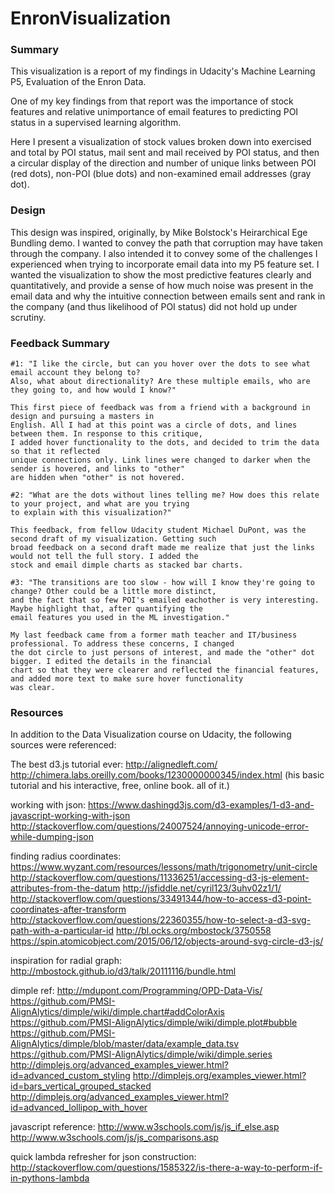 # EnronVisualization

<h3>Summary</h3>

This visualization is a report of my findings in Udacity's Machine Learning P5, Evaluation of the 
Enron Data.

One of my key findings from that report was the importance of stock features and relative 
unimportance of email features to predicting POI status in a supervised learning algorithm.

Here I present a visualization of stock values broken down into exercised and total by POI status,
mail sent and mail received by POI status, and then a circular display of the direction and number of
unique links between POI (red dots), non-POI (blue dots) and non-examined email addresses (gray dot).

<h3>Design</h3>

This design was inspired, originally, by Mike Bolstock's Heirarchical Ege Bundling demo. I wanted to convey the
path that corruption may have taken through the company. I also intended it to convey some of the challenges 
I experienced when trying to incorporate email data into my P5 feature set. I wanted the visualization to show 
the most predictive features clearly and quantitatively, and provide a sense of how much noise was present in 
the email data and why the intuitive connection between emails sent and rank in the company (and thus likelihood 
of POI status) did not hold up under scrutiny. 

<h3>Feedback Summary</h3>

    #1: "I like the circle, but can you hover over the dots to see what email account they belong to?
    Also, what about directionality? Are these multiple emails, who are they going to, and how would I know?"
    
    This first piece of feedback was from a friend with a background in design and pursuing a masters in 
    English. All I had at this point was a circle of dots, and lines between them. In response to this critique, 
    I added hover functionality to the dots, and decided to trim the data so that it reflected 
    unique connections only. Link lines were changed to darker when the sender is hovered, and links to "other" 
    are hidden when "other" is not hovered.
    
    #2: "What are the dots without lines telling me? How does this relate to your project, and what are you trying
    to explain with this visualization?"
    
    This feedback, from fellow Udacity student Michael DuPont, was the second draft of my visualization. Getting such 
    broad feedback on a second draft made me realize that just the links would not tell the full story. I added the 
    stock and email dimple charts as stacked bar charts.
    
    #3: "The transitions are too slow - how will I know they're going to change? Other could be a little more distinct,
    and the fact that so few POI's emailed eachother is very interesting. Maybe highlight that, after quantifying the 
    email features you used in the ML investigation."
    
    My last feedback came from a former math teacher and IT/business professional. To address these concerns, I changed
    the dot circle to just persons of interest, and made the "other" dot bigger. I edited the details in the financial 
    chart so that they were clearer and reflected the financial features, and added more text to make sure hover functionality
    was clear.
    
<h3>Resources</h3>
In addition to the Data Visualization course on Udacity, the following sources
were referenced:

The best d3.js tutorial ever:
http://alignedleft.com/ 
http://chimera.labs.oreilly.com/books/1230000000345/index.html
(his basic tutorial and his interactive, free, online book. all of it.)

working with json:
https://www.dashingd3js.com/d3-examples/1-d3-and-javascript-working-with-json
http://stackoverflow.com/questions/24007524/annoying-unicode-error-while-dumping-json

finding radius coordinates:
https://www.wyzant.com/resources/lessons/math/trigonometry/unit-circle
http://stackoverflow.com/questions/11336251/accessing-d3-js-element-attributes-from-the-datum
http://jsfiddle.net/cyril123/3uhv02z1/1/
http://stackoverflow.com/questions/33491344/how-to-access-d3-point-coordinates-after-transform
http://stackoverflow.com/questions/22360355/how-to-select-a-d3-svg-path-with-a-particular-id
http://bl.ocks.org/mbostock/3750558
https://spin.atomicobject.com/2015/06/12/objects-around-svg-circle-d3-js/

inspiration for radial graph:
http://mbostock.github.io/d3/talk/20111116/bundle.html

dimple ref:
http://mdupont.com/Programming/OPD-Data-Vis/
https://github.com/PMSI-AlignAlytics/dimple/wiki/dimple.chart#addColorAxis
https://github.com/PMSI-AlignAlytics/dimple/wiki/dimple.plot#bubble
https://github.com/PMSI-AlignAlytics/dimple/blob/master/data/example_data.tsv
https://github.com/PMSI-AlignAlytics/dimple/wiki/dimple.series
http://dimplejs.org/advanced_examples_viewer.html?id=advanced_custom_styling
http://dimplejs.org/examples_viewer.html?id=bars_vertical_grouped_stacked
http://dimplejs.org/advanced_examples_viewer.html?id=advanced_lollipop_with_hover

javascript reference:
http://www.w3schools.com/js/js_if_else.asp
http://www.w3schools.com/js/js_comparisons.asp

quick lambda refresher for json construction:
http://stackoverflow.com/questions/1585322/is-there-a-way-to-perform-if-in-pythons-lambda
